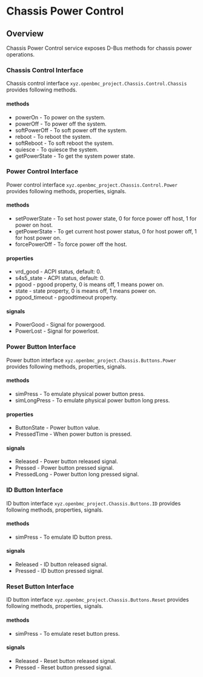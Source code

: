 # Chassis Power Control 

## Overview
Chassis Power Control service exposes D-Bus methods for chassis power operations.

### Chassis Control Interface
Chassis control interface `xyz.openbmc_project.Chassis.Control.Chassis` provides following
methods.
#### methods
* powerOn - To power on the system.
* powerOff - To power off the system.
* softPowerOff - To soft power off the system.
* reboot - To reboot the system.
* softReboot - To soft reboot the system.
* quiesce - To quiesce the system.
* getPowerState - To get the system power state.

### Power Control Interface
Power control interface `xyz.openbmc_project.Chassis.Control.Power` provides following
methods, properties, signals.

#### methods
* setPowerState - To set host power state, 0 for force power off host, 1 for power on host.
* getPowerState - To get current host power status, 0 for host power off, 1 for host power on.
* forcePowerOff - To force power off the host.

#### properties
* vrd_good - ACPI status, default: 0.
* s4s5_state - ACPI status, default: 0.
* pgood - pgood property, 0 is means off, 1 means power on.
* state - state property, 0 is means off, 1 means power on.
* pgood_timeout - pgoodtimeout property.

#### signals
* PowerGood - Signal for powergood.
* PowerLost - Signal for powerlost.

### Power Button Interface
Power button interface `xyz.openbmc_project.Chassis.Buttons.Power` provides following
methods, properties, signals.

#### methods
* simPress - To emulate physical power button press.
* simLongPress - To emulate physical power button long press.

#### properties
* ButtonState - Power button value.
* PressedTime - When power button is pressed.

#### signals
* Released - Power button released signal.
* Pressed - Power button pressed signal.
* PressedLong - Power button long pressed signal.

### ID Button Interface
ID button interface `xyz.openbmc_project.Chassis.Buttons.ID` provides following
methods, properties, signals.

#### methods
* simPress - To emulate ID button press.

#### signals
* Released - ID button released signal.
* Pressed - ID button pressed signal.

### Reset Button Interface
ID button interface `xyz.openbmc_project.Chassis.Buttons.Reset` provides following
methods, properties, signals.

#### methods
* simPress - To emulate reset button press.

#### signals
* Released - Reset button released signal.
* Pressed - Reset button pressed signal.

